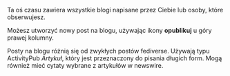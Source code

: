 Ta oś czasu zawiera wszystkie blogi napisane przez Ciebie lub osoby, które obserwujesz.

Możesz utworzyć nowy post na blogu, używając ikony **opublikuj** u góry prawej kolumny.

Posty na blogu różnią się od zwykłych postów fediverse. Używają typu ActivityPub *Artykuł*, który jest przeznaczony do pisania długich form. Mogą również mieć cytaty wybrane z artykułów w newswire.
